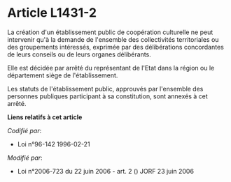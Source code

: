 # Article L1431-2

La création d'un établissement public de coopération culturelle ne peut intervenir qu'à la demande de l'ensemble des
collectivités territoriales ou des groupements intéressés, exprimée par des délibérations concordantes de leurs conseils ou
de leurs organes délibérants.

Elle est décidée par arrêté du représentant de l'Etat dans la région ou le département siège de l'établissement.

Les statuts de l'établissement public, approuvés par l'ensemble des personnes publiques participant à sa constitution, sont
annexés à cet arrêté.

**Liens relatifs à cet article**

_Codifié par_:

  - Loi n°96-142 1996-02-21

_Modifié par_:

  - Loi n°2006-723 du 22 juin 2006 - art. 2 () JORF 23 juin 2006
